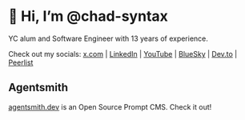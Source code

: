 # 👋 Hi, I’m @chad-syntax

YC alum and Software Engineer with 13 years of experience.

Check out my socials: [x.com](https://x.com/SyntaxChad) | [LinkedIn](https://www.linkedin.com/in/alex-lanzoni/) | [YouTube](https://www.youtube.com/@chad_syntax) | [BlueSky](https://bsky.app/profile/chadsyntax.com) | [Dev.to](https://dev.to/chad_syntax) | [Peerlist](https://peerlist.io/chad_syntax)


## Agentsmith

[agentsmith.dev](https://agentsmith.dev) is an Open Source Prompt CMS. Check it out!
